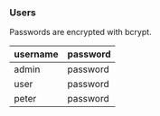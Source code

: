 ### Users

Passwords are encrypted with bcrypt.

| username | password |
| --- | --- |
| admin | password |
| user | password |
| peter | password |

